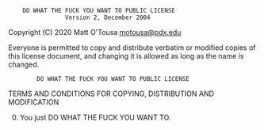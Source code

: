         DO WHAT THE FUCK YOU WANT TO PUBLIC LICENSE 
                    Version 2, December 2004 

 Copyright (C) 2020 Matt O'Tousa <motousa@pdx.edu> 

 Everyone is permitted to copy and distribute verbatim or modified 
 copies of this license document, and changing it is allowed as long 
 as the name is changed. 

            DO WHAT THE FUCK YOU WANT TO PUBLIC LICENSE 
   TERMS AND CONDITIONS FOR COPYING, DISTRIBUTION AND MODIFICATION 

  0. You just DO WHAT THE FUCK YOU WANT TO.
